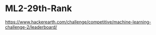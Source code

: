 # ML2-29th-Rank
https://www.hackerearth.com/challenge/competitive/machine-learning-challenge-2/leaderboard/
